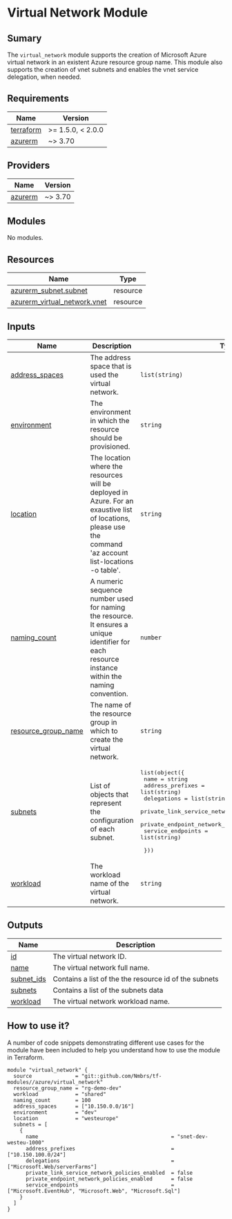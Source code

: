 # Virtual Network Module

## Sumary

The `virtual_network` module supports the creation of Microsoft Azure virtual network in an existent Azure resource group name. This module also supports
the creation of vnet subnets and enables the vnet service delegation, when needed.

## Requirements

| Name | Version |
|------|---------|
| <a name="requirement_terraform"></a> [terraform](#requirement\_terraform) | >= 1.5.0, < 2.0.0 |
| <a name="requirement_azurerm"></a> [azurerm](#requirement\_azurerm) | ~> 3.70 |

## Providers

| Name | Version |
|------|---------|
| <a name="provider_azurerm"></a> [azurerm](#provider\_azurerm) | ~> 3.70 |

## Modules

No modules.

## Resources

| Name | Type |
|------|------|
| [azurerm_subnet.subnet](https://registry.terraform.io/providers/hashicorp/azurerm/latest/docs/resources/subnet) | resource |
| [azurerm_virtual_network.vnet](https://registry.terraform.io/providers/hashicorp/azurerm/latest/docs/resources/virtual_network) | resource |

## Inputs

| Name | Description | Type | Default | Required |
|------|-------------|------|---------|:--------:|
| <a name="input_address_spaces"></a> [address\_spaces](#input\_address\_spaces) | The address space that is used the virtual network. | `list(string)` | `[]` | no |
| <a name="input_environment"></a> [environment](#input\_environment) | The environment in which the resource should be provisioned. | `string` | n/a | yes |
| <a name="input_location"></a> [location](#input\_location) | The location where the resources will be deployed in Azure. For an exaustive list of locations, please use the command 'az account list-locations -o table'. | `string` | n/a | yes |
| <a name="input_naming_count"></a> [naming\_count](#input\_naming\_count) | A numeric sequence number used for naming the resource. It ensures a unique identifier for each resource instance within the naming convention. | `number` | n/a | yes |
| <a name="input_resource_group_name"></a> [resource\_group\_name](#input\_resource\_group\_name) | The name of the resource group in which to create the virtual network. | `string` | n/a | yes |
| <a name="input_subnets"></a> [subnets](#input\_subnets) | List of objects that represent the configuration of each subnet. | <pre>list(object({<br>    name                                          = string<br>    address_prefixes                              = list(string)<br>    delegations                                   = list(string)<br>    private_link_service_network_policies_enabled = bool<br>    private_endpoint_network_policies_enabled     = bool<br>    service_endpoints                             = list(string)<br><br>  }))</pre> | `[]` | no |
| <a name="input_workload"></a> [workload](#input\_workload) | The workload name of the virtual network. | `string` | n/a | yes |

## Outputs

| Name | Description |
|------|-------------|
| <a name="output_id"></a> [id](#output\_id) | The virtual network ID. |
| <a name="output_name"></a> [name](#output\_name) | The virtual network full name. |
| <a name="output_subnet_ids"></a> [subnet\_ids](#output\_subnet\_ids) | Contains a list of the the resource id of the subnets |
| <a name="output_subnets"></a> [subnets](#output\_subnets) | Contains a list of the subnets data |
| <a name="output_workload"></a> [workload](#output\_workload) | The virtual network workload name. |

## How to use it?

A number of code snippets demonstrating different use cases for the module have been included to help you understand how to use the module in Terraform.

```hcl
module "virtual_network" {
  source              = "git::github.com/Nmbrs/tf-modules//azure/virtual_network"
  resource_group_name = "rg-demo-dev"
  workload            = "shared"
  naming_count        = 100
  address_spaces      = ["10.150.0.0/16"]
  environment         = "dev"
  location            = "westeurope"
  subnets = [
    {
      name                                           = "snet-dev-westeu-1000"
      address_prefixes                               = ["10.150.100.0/24"]
      delegations                                    = ["Microsoft.Web/serverFarms"]
      private_link_service_network_policies_enabled  = false
      private_endpoint_network_policies_enabled      = false
      service_endpoints                              = ["Microsoft.EventHub", "Microsoft.Web", "Microsoft.Sql"]
    }
  ]
}
```
